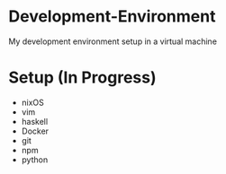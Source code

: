 Development-Environment
=======================

My development environment setup in a virtual machine

# Setup (In Progress)
* nixOS
* vim
* haskell
* Docker
* git
* npm
* python
